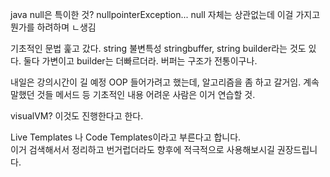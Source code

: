 java null은 특이한 것?
nullpointerException... null 자체는 상관없는데 이걸 가지고 뭔가를 하려하며 ㄴ생김

기초적인 문법 훑고 갔다.
string 불변특성
stringbuffer, string builder라는 것도 있다.
둘다 가변이고 builder는 더빠르더라.
버퍼는 구조가 전통이구나. 

내일은 강의시간이 길 예정
OOP 들어가려고 했는데, 알고리즘을 좀 하고 갈거임.
계속 말했던 것들 메서드 등 기초적인 내용 어려운 사람은 이거 연습할 것.

visualVM? 이것도 진행한다고 한다.

Live Templates 나 Code Templates이라고 부른다고 합니다.  
이거 검색해서서 정리하고 번거럽더라도 향후에 적극적으로 사용해보시길 권장드립니다.

